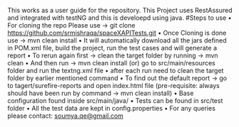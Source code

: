 This works as a user guide for the repository. 
This Project uses RestAssured and integrated with testNG and this is develoepd using java.
#Steps to use
• For cloning the repo Please use -> git clone https://github.com/srmishraqa/spaceXAPITests.git 
• Once Cloning is done use -> mvn clean install
• It will automatically download all the jars defined in POM.xml file, build the project, run the test cases and will generate a report
• To rerun again first -> clean the target folder by running -> mvn clean
• And then run -> mvn clean install (or) go to src/main/resources folder and run the textng.xml file
• after each run need to clean the target folder by earlier mentioned command
• To find out the default report -> go to tagert/surefire-reports and open index.html file (pre-requisite: always should have been run by command -> mvn clean install)
• Base configuration found inside src/main/java/
• Tests can be found in src/test folder
• All the test data are kept in config.properties
• For any queries please contact: soumya.qe@gmail.com

